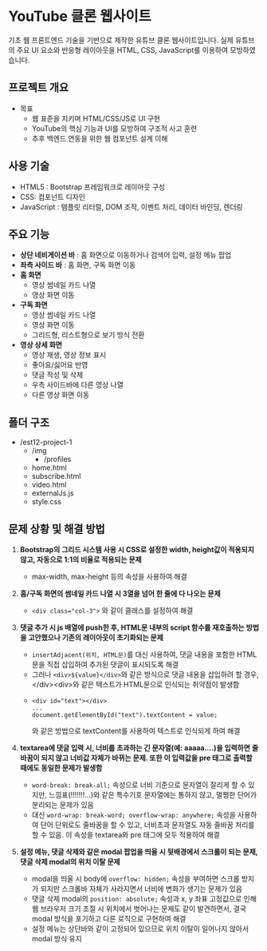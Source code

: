 # YouTube 클론 웹사이트
  기초 웹 프론트엔드 기술을 기반으로 제작한 유튜브 클론 웹사이트입니다. 실제 유튜브의 주요 UI 요소와 반응형 레이아웃을 HTML, CSS, JavaScript를 이용하여 모방하였습니다.

## 프로젝트 개요
  * 목표
    * 웹 표준을 지키며 HTML/CSS/JS로 UI 구현
    * YouTube의 핵심 기능과 UI를 모방하여 구조적 사고 훈련
    * 추후 백엔드 연동을 위한 웹 컴포넌트 설계 이해

## 사용 기술
  * HTML5 : Bootstrap 프레임워크로 레이아웃 구성
  * CSS: 컴포넌트 디자인
  * JavaScript : 템플릿 리터럴, DOM 조작, 이벤트 처리, 데이터 바인딩, 렌더링
## 주요 기능
  * __상단 네비게이션 바__ : 홈 화면으로 이동하거나 검색어 입력, 설정 메뉴 팝업
  * __좌측 사이드 바__ : 홈 화면, 구독 화면 이동
  * __홈 화면__
    * 영상 썸네일 카드 나열
    * 영상 화면 이동
  * __구독 화면__
    * 영상 썸네일 카드 나열
    * 영상 화면 이동
    * 그리드형, 리스트형으로 보기 방식 전환
  * __영상 상세 화면__
    * 영상 재생, 영상 정보 표시
    * 좋아요/싫어요 반영
    * 댓글 작성 및 삭제
    * 우측 사이드바에 다른 영상 나열
    * 다른 영상 화면 이동
   
## 폴더 구조
  * /est12-project-1
    * /img
      * /profiles
    * home.html
    * subscribe.html
    * video.html
    * externalJs.js
    * style.css

## 문제 상황 및 해결 방법
1. __Bootstrap의 그리드 시스템 사용 시 CSS로 설정한 width, height값이 적용되지 않고, 자동으로 1:1의 비율로 적용되는 문제__
    * max-width, max-height 등의 속성을 사용하여 해결

2. __홈/구독 화면의 썸네일 카드 나열 시 3열을 넘어 한 줄에 다 나오는 문제__
    * ```<div class="col-3">``` 와 같이 클래스를 설정하여 해결

3. __댓글 추가 시 js 배열에 push한 후, HTML문 내부의 script 함수를 재호출하는 방법을 고안했으나 기존의 레이아웃이 초기화되는 문제__
    * ```insertAdjacent(위치, HTML문)```를 대신 사용하여, 댓글 내용을 포함한 HTML문을 직접 삽입하여 추가된 댓글이 표시되도록 해결
    * 그러나 ```<div>${value}</div>```와 같은 방식으로 댓글 내용을 삽입하려 할 경우, \</div>\<div>와 같은 텍스트가 HTML문으로 인식되는 취약점이 발생함
    * ```
      <div id="text"></div>
      ...
      document.getElementById("text").textContent = value;
      ```
      와 같은 방법으로 textContent를 사용하여 텍스트로 인식되게 하여 해결

4. __textarea에 댓글 입력 시, 너비를 초과하는 긴 문자열(예: aaaaa....)을 입력하면 줄바꿈이 되지 않고 너비값 자체가 바뀌는 문제. 또한 이 입력값을 pre 태그로 출력할 때에도 동일한 문제가 발생함__
     * ```word-break: break-all;``` 속성으로 너비 기준으로 문자열이 잘리게 할 수 있지만, 느낌표(!!!!!!!...)와 같은 특수기호 문자열에는 통하지 않고, 멀쩡한 단어가 분리되는 문제가 있음
     * 대신 ```word-wrap: break-word; overflow-wrap: anywhere;``` 속성을 사용하여 단어 단위로도 줄바꿈을 할 수 있고, 너비초과 문자열도 자동 줄바꿈 처리를 할 수 있음. 이 속성을 textarea와 pre 태그에 모두 적용하여 해결

5. __설정 메뉴, 댓글 삭제와 같은 modal 팝업을 띄울 시 뒷배경에서 스크롤이 되는 문제, 댓글 삭제 modal의 위치 이탈 문제__
     * modal을 띄울 시 body에 ```overflow: hidden;``` 속성을 부여하면 스크롤 방지가 되지만 스크롤바 자체가 사라지면서 너비에 변화가 생기는 문제가 있음
     * 댓글 삭제 modal의 ```position: absolute;``` 속성과 x, y 좌표 고정값으로 인해 웹 브라우저 크기 조절 시 위치에서 벗어나는 문제도 같이 발견하면서, 결국 modal 방식을 포기하고 다른 로직으로 구현하여 해결
     * 설정 메뉴는 상단바와 같이 고정되어 있으므로 위치 이탈이 일어나지 않아서 modal 방식 유지
